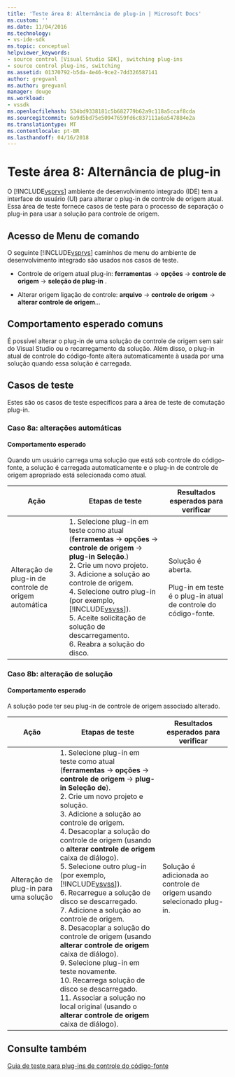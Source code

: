 ```yaml
---
title: 'Teste área 8: Alternância de plug-in | Microsoft Docs'
ms.custom: ''
ms.date: 11/04/2016
ms.technology:
- vs-ide-sdk
ms.topic: conceptual
helpviewer_keywords:
- source control [Visual Studio SDK], switching plug-ins
- source control plug-ins, switching
ms.assetid: 01370792-b5da-4e46-9ce2-7dd326587141
author: gregvanl
ms.author: gregvanl
manager: douge
ms.workload:
- vssdk
ms.openlocfilehash: 534bd9338181c5b682779b62a9c118a5ccaf8cda
ms.sourcegitcommit: 6a9d5bd75e50947659fd6c837111a6a547884e2a
ms.translationtype: MT
ms.contentlocale: pt-BR
ms.lasthandoff: 04/16/2018
---
```

# <a name="test-area-8-plug-in-switching"></a>Teste área 8: Alternância de plug-in
O [!INCLUDE[vsprvs](../../code-quality/includes/vsprvs_md.md)] ambiente de desenvolvimento integrado (IDE) tem a interface do usuário (UI) para alterar o plug-in de controle de origem atual. Essa área de teste fornece casos de teste para o processo de separação o plug-in para usar a solução para controle de origem.  
  
## <a name="command-menu-access"></a>Acesso de Menu de comando  
 O seguinte [!INCLUDE[vsprvs](../../code-quality/includes/vsprvs_md.md)] caminhos de menu do ambiente de desenvolvimento integrado são usados nos casos de teste.  
  
-   Controle de origem atual plug-in: **ferramentas** -> **opções** -> **controle de origem** -> **seleção de plug-in** .  
  
-   Alterar origem ligação de controle: **arquivo** -> **controle de origem** -> **alterar controle de origem**...  
  
## <a name="common-expected-behavior"></a>Comportamento esperado comuns  
 É possível alterar o plug-in de uma solução de controle de origem sem sair do Visual Studio ou o recarregamento da solução. Além disso, o plug-in atual de controle do código-fonte altera automaticamente à usada por uma solução quando essa solução é carregada.  
  
## <a name="test-cases"></a>Casos de teste  
 Estes são os casos de teste específicos para a área de teste de comutação plug-in.  
  
### <a name="case-8a-automatic-change"></a>Caso 8a: alterações automáticas  
  
#### <a name="expected-behavior"></a>Comportamento esperado  
 Quando um usuário carrega uma solução que está sob controle do código-fonte, a solução é carregada automaticamente e o plug-in de controle de origem apropriado está selecionada como atual.  
  
|Ação|Etapas de teste|Resultados esperados para verificar|  
|------------|----------------|--------------------------------|  
|Alteração de plug-in de controle de origem automática|1.  Selecione plug-in em teste como atual (**ferramentas** -> **opções** -> **controle de origem** -> **plug-in Seleção**.)<br />2.  Crie um novo projeto.<br />3.  Adicione a solução ao controle de origem.<br />4.  Selecione outro plug-in (por exemplo, [!INCLUDE[vsvss](../../extensibility/includes/vsvss_md.md)]).<br />5.  Aceite solicitação de solução de descarregamento.<br />6.  Reabra a solução do disco.|Solução é aberta.<br /><br /> Plug-in em teste é o plug-in atual de controle do código-fonte.|  
  
### <a name="case-8b-solution-based-change"></a>Caso 8b: alteração de solução  
  
#### <a name="expected-behavior"></a>Comportamento esperado  
 A solução pode ter seu plug-in de controle de origem associado alterado.  
  
|Ação|Etapas de teste|Resultados esperados para verificar|  
|------------|----------------|--------------------------------|  
|Alteração de plug-in para uma solução|1.  Selecione plug-in em teste como atual (**ferramentas** -> **opções** -> **controle de origem** -> **plug-in Seleção de**).<br />2.  Crie um novo projeto e solução.<br />3.  Adicione a solução ao controle de origem.<br />4.  Desacoplar a solução do controle de origem (usando o **alterar controle de origem** caixa de diálogo).<br />5.  Selecione outro plug-in (por exemplo, [!INCLUDE[vsvss](../../extensibility/includes/vsvss_md.md)]).<br />6.  Recarregue a solução de disco se descarregado.<br />7.  Adicione a solução ao controle de origem.<br />8.  Desacoplar a solução do controle de origem (usando **alterar controle de origem** caixa de diálogo).<br />9. Selecione plug-in em teste novamente.<br />10. Recarrega solução de disco se descarregado.<br />11. Associar a solução no local original (usando o **alterar controle de origem** caixa de diálogo).|Solução é adicionada ao controle de origem usando selecionado plug-in.|  
  
## <a name="see-also"></a>Consulte também  
 [Guia de teste para plug-ins de controle do código-fonte](../../extensibility/internals/test-guide-for-source-control-plug-ins.md)